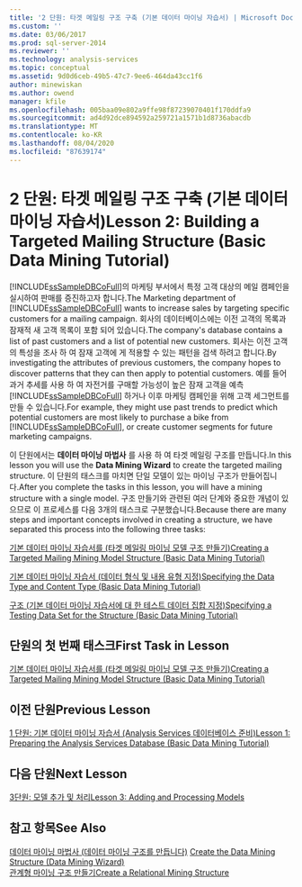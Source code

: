 ```yaml
---
title: '2 단원: 타겟 메일링 구조 구축 (기본 데이터 마이닝 자습서) | Microsoft Docs'
ms.custom: ''
ms.date: 03/06/2017
ms.prod: sql-server-2014
ms.reviewer: ''
ms.technology: analysis-services
ms.topic: conceptual
ms.assetid: 9d0d6ceb-49b5-47c7-9ee6-464da43cc1f6
author: minewiskan
ms.author: owend
manager: kfile
ms.openlocfilehash: 005baa09e802a9ffe98f87239070401f170ddfa9
ms.sourcegitcommit: ad4d92dce894592a259721a1571b1d8736abacdb
ms.translationtype: MT
ms.contentlocale: ko-KR
ms.lasthandoff: 08/04/2020
ms.locfileid: "87639174"
---
```

# <a name="lesson-2-building-a-targeted-mailing-structure-basic-data-mining-tutorial"></a><span data-ttu-id="b5cb3-102">2 단원: 타겟 메일링 구조 구축 (기본 데이터 마이닝 자습서)</span><span class="sxs-lookup"><span data-stu-id="b5cb3-102">Lesson 2: Building a Targeted Mailing Structure (Basic Data Mining Tutorial)</span></span>
  <span data-ttu-id="b5cb3-103">[!INCLUDE[ssSampleDBCoFull](../includes/sssampledbcofull-md.md)]의 마케팅 부서에서 특정 고객 대상의 메일 캠페인을 실시하여 판매를 증진하고자 합니다.</span><span class="sxs-lookup"><span data-stu-id="b5cb3-103">The Marketing department of [!INCLUDE[ssSampleDBCoFull](../includes/sssampledbcofull-md.md)] wants to increase sales by targeting specific customers for a mailing campaign.</span></span> <span data-ttu-id="b5cb3-104">회사의 데이터베이스에는 이전 고객의 목록과 잠재적 새 고객 목록이 포함 되어 있습니다.</span><span class="sxs-lookup"><span data-stu-id="b5cb3-104">The company's database contains a list of past customers and a list of potential new customers.</span></span> <span data-ttu-id="b5cb3-105">회사는 이전 고객의 특성을 조사 하 여 잠재 고객에 게 적용할 수 있는 패턴을 검색 하려고 합니다.</span><span class="sxs-lookup"><span data-stu-id="b5cb3-105">By investigating the attributes of previous customers, the company hopes to discover patterns that they can then apply to potential customers.</span></span> <span data-ttu-id="b5cb3-106">예를 들어 과거 추세를 사용 하 여 자전거를 구매할 가능성이 높은 잠재 고객을 예측 [!INCLUDE[ssSampleDBCoFull](../includes/sssampledbcofull-md.md)] 하거나 이후 마케팅 캠페인을 위해 고객 세그먼트를 만들 수 있습니다.</span><span class="sxs-lookup"><span data-stu-id="b5cb3-106">For example, they might use past trends to predict which potential customers are most likely to purchase a bike from [!INCLUDE[ssSampleDBCoFull](../includes/sssampledbcofull-md.md)], or create customer segments for future marketing campaigns.</span></span>  
  
 <span data-ttu-id="b5cb3-107">이 단원에서는 **데이터 마이닝 마법사** 를 사용 하 여 타겟 메일링 구조를 만듭니다.</span><span class="sxs-lookup"><span data-stu-id="b5cb3-107">In this lesson you will use the **Data Mining Wizard** to create the targeted mailing structure.</span></span> <span data-ttu-id="b5cb3-108">이 단원의 태스크를 마치면 단일 모델이 있는 마이닝 구조가 만들어집니다.</span><span class="sxs-lookup"><span data-stu-id="b5cb3-108">After you complete the tasks in this lesson, you will have a mining structure with a single model.</span></span> <span data-ttu-id="b5cb3-109">구조 만들기와 관련된 여러 단계와 중요한 개념이 있으므로 이 프로세스를 다음 3개의 태스크로 구분했습니다.</span><span class="sxs-lookup"><span data-stu-id="b5cb3-109">Because there are many steps and important concepts involved in creating a structure, we have separated this process into the following three tasks:</span></span>  
  
 [<span data-ttu-id="b5cb3-110">기본 데이터 마이닝 자습서를 &#40;타겟 메일링 마이닝 모델 구조 만들기&#41;</span><span class="sxs-lookup"><span data-stu-id="b5cb3-110">Creating a Targeted Mailing Mining Model Structure &#40;Basic Data Mining Tutorial&#41;</span></span>](../../2014/tutorials/creating-a-targeted-mailing-mining-model-structure-basic-data-mining-tutorial.md)  
  
 [<span data-ttu-id="b5cb3-111">기본 데이터 마이닝 자습서 &#40;데이터 형식 및 내용 유형 지정&#41;</span><span class="sxs-lookup"><span data-stu-id="b5cb3-111">Specifying the Data Type and Content Type &#40;Basic Data Mining Tutorial&#41;</span></span>](../../2014/tutorials/specifying-the-data-type-and-content-type-basic-data-mining-tutorial.md)  
  
 [<span data-ttu-id="b5cb3-112">구조 &#40;기본 데이터 마이닝 자습서에 대 한 테스트 데이터 집합 지정&#41;</span><span class="sxs-lookup"><span data-stu-id="b5cb3-112">Specifying a Testing Data Set for the Structure &#40;Basic Data Mining Tutorial&#41;</span></span>](../../2014/tutorials/specifying-a-testing-data-set-for-the-structure-basic-data-mining-tutorial.md)  
  
## <a name="first-task-in-lesson"></a><span data-ttu-id="b5cb3-113">단원의 첫 번째 태스크</span><span class="sxs-lookup"><span data-stu-id="b5cb3-113">First Task in Lesson</span></span>  
 [<span data-ttu-id="b5cb3-114">기본 데이터 마이닝 자습서를 &#40;타겟 메일링 마이닝 모델 구조 만들기&#41;</span><span class="sxs-lookup"><span data-stu-id="b5cb3-114">Creating a Targeted Mailing Mining Model Structure &#40;Basic Data Mining Tutorial&#41;</span></span>](../../2014/tutorials/creating-a-targeted-mailing-mining-model-structure-basic-data-mining-tutorial.md)  
  
## <a name="previous-lesson"></a><span data-ttu-id="b5cb3-115">이전 단원</span><span class="sxs-lookup"><span data-stu-id="b5cb3-115">Previous Lesson</span></span>  
 [<span data-ttu-id="b5cb3-116">1 단원: 기본 데이터 마이닝 자습서 &#40;Analysis Services 데이터베이스 준비&#41;</span><span class="sxs-lookup"><span data-stu-id="b5cb3-116">Lesson 1: Preparing the Analysis Services Database &#40;Basic Data Mining Tutorial&#41;</span></span>](../../2014/tutorials/lesson-1-preparing-the-analysis-services-database-basic-data-mining-tutorial.md)  
  
## <a name="next--lesson"></a><span data-ttu-id="b5cb3-117">다음 단원</span><span class="sxs-lookup"><span data-stu-id="b5cb3-117">Next  Lesson</span></span>  
 [<span data-ttu-id="b5cb3-118">3단원: 모델 추가 및 처리</span><span class="sxs-lookup"><span data-stu-id="b5cb3-118">Lesson 3: Adding and Processing Models</span></span>](../../2014/tutorials/lesson-3-adding-and-processing-models.md)  
  
## <a name="see-also"></a><span data-ttu-id="b5cb3-119">참고 항목</span><span class="sxs-lookup"><span data-stu-id="b5cb3-119">See Also</span></span>  
 <span data-ttu-id="b5cb3-120">[데이터 마이닝 마법사 &#40;데이터 마이닝 구조를 만듭니다&#41;](../../2014/analysis-services/create-the-data-mining-structure-data-mining-wizard.md) </span><span class="sxs-lookup"><span data-stu-id="b5cb3-120">[Create the Data Mining Structure &#40;Data Mining Wizard&#41;](../../2014/analysis-services/create-the-data-mining-structure-data-mining-wizard.md) </span></span>  
 [<span data-ttu-id="b5cb3-121">관계형 마이닝 구조 만들기</span><span class="sxs-lookup"><span data-stu-id="b5cb3-121">Create a Relational Mining Structure</span></span>](../../2014/analysis-services/data-mining/create-a-relational-mining-structure.md)  
  
  
